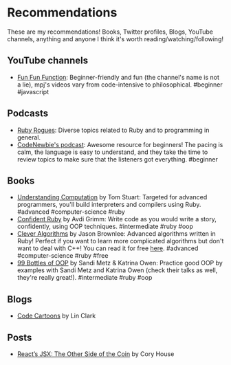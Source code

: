 # Recommendations

These are my recommendations! Books, Twitter profiles, Blogs, YouTube channels, anything and anyone I think it's worth reading/watching/following!

## YouTube channels

- [Fun Fun Function](https://www.youtube.com/channel/UCO1cgjhGzsSYb1rsB4bFe4Q): Beginner-friendly and fun (the channel's name is not a lie), mpj's videos vary from code-intensive to philosophical. \#beginner \#javascript

## Podcasts

- [Ruby Rogues](https://devchat.tv/ruby-rogues): Diverse topics related to Ruby and to programming in general.
- [CodeNewbie's podcast](https://www.codenewbie.org/podcast): Awesome resource for beginners! The pacing is calm, the language is easy to understand, and they take the time to review topics to make sure that the listeners got everything. \#beginner

## Books

- [Understanding Computation](http://computationbook.com/) by Tom Stuart: Targeted for advanced programmers, you'll build interpreters and compilers using Ruby. \#advanced \#computer-science \#ruby
- [Confident Ruby](http://www.confidentruby.com/) by Avdi Grimm: Write code as you would write a story, confidently, using OOP techniques. \#intermediate \#ruby \#oop
- [Clever Algorithms](http://www.cleveralgorithms.com) by Jason Brownlee: Advanced algorithms written in Ruby! Perfect if you want to learn more complicated algorithms but don't want to deal with C++! You can read it for free [here](http://www.cleveralgorithms.com/nature-inspired/index.html). \#advanced \#computer-science \#ruby \#free
- [99 Bottles of OOP](https://www.sandimetz.com/99bottles/) by Sandi Metz & Katrina Owen: Practice good OOP by examples with Sandi Metz and Katrina Owen (check their talks as well, they're really great!). \#intermediate \#ruby \#oop

## Blogs

- [Code Cartoons](https://code-cartoons.com/) by Lin Clark

## Posts

- [React’s JSX: The Other Side of the Coin](https://medium.freecodecamp.org/react-s-jsx-the-other-side-of-the-coin-2ace7ab62b98) by Cory House
